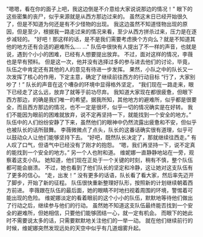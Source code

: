 "嗯嗯，看在你的面子上吧，我这边倒是不介意给大家说说那边的情况！"
眼下的这些密集的丧尸，似乎来源就是从西方那边过来的。
虽然这末日已经开始很久了，但是不知道为何还是有不少怪物的出现。
我这边虽然不知道怪物出现的原因，但是至少，根据我一路走过来的情况来看，至少从西方拼杀过来，压力是在逐步减轻的。
"好吧！那这样的话，是不是我们需要考虑换个方向么？就是不知道其他的地方还有合适的避难所么.... ..."
队伍中很快有人提出了不一样的声音，也就是说，遇到个小小的困难，已经有人想要提出放弃。
不过，面对这样的情况，李薇也是早有预料。
但是这一次，他并没有选择过多的参与进去他们的讨论，毕竟，队伍之中肯定还有其他的人的意见有待进一步发挥。
果然，小队之中的队长又一次发挥了核心的作用，下定主意，确定了继续前往西方的行动目标
“行了，大家别吵了！”
队长的声音在这个嘈杂的环境中显得格外坚定，
“我们现在一路走来，眼下已经走了这么远，放弃了就等于前功尽弃。
我知道大家现在都很疲惫，但眼下西方那边，的确是我们唯一的希望。据我所知，其他地方的避难所，似乎都是很要全，而且西方那边的情况，也不一定是很坏，似乎一切的情况确实是在好转。
我们不能因为眼前的困难就放弃，说不定再坚持一下，就能找到一个安全的地方。”
队伍中的人们纷纷安静了下来，虽然他们的眼神中仍然流露出疲惫和不安，但似乎也被队长的话所鼓舞。
李薇微微点了点头，队长的这番话确实很有道理，似乎可以鼓动众人让他们能够坚持下去。
“好吧，既然队长决定了，那就继续往西走。”
有人叹了口气，但语气中已经没有了刚才的抱怨。
“嗯，我们再坚持一下，说不定真的能找到一个安全的地方。”
另一个人也附和道。
维妮娜一直静静地站在一旁，观察着这支小队。
她知道，他们现在正处于一个关键的时刻，稍有不慎，整个队伍都可能会崩溃。
不过，她也看到了他们队长的坚定和冷静，这让她对这支队伍有了更多的信心。
“走，出发！”
没有更多的话语，队长看了看大家，然后率先迈开了脚步，开始了新的征程。
队伍很快重新整理好队形，按照新的计划继续朝着西方前进。
李薇跟在队伍的最后面，她的眼睛不时地扫视着周围的环境，警惕着可能出现的危险。
维妮娜淡定的看着眼前的这个小小的队伍，默默地等待他们做出了行动之后，继续参与他们的行动。
虽然她不知道这支队伍最终能否找到一个安全的避难所，但她相信，只要他们能够团结一心，就一定有机会。
而眼下的她此时不需要说太多的话，只需要默默地关注他们的一举一动。
就在他们继续前行的时候，维妮娜突然发现远处的天空中似乎有几道烟雾升起。


